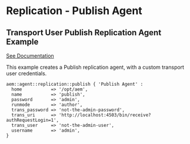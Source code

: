 # Replication - Publish Agent

## Transport User Publish Replication Agent Example

[See Documentation](https://docs.adobe.com/docs/en/aem/6-2/deploy/configuring/replication.html#Configuring%20your%20Replication%20Agents)

This example creates a Publish replication agent, with a custom transport user credentials.

~~~ puppet
aem::agent::replication::publish { 'Publish Agent' :
  home           => '/opt/aem',
  name           => 'publish',
  password       => 'admin',
  runmode        => 'author',
  trans_password => 'not-the-admin-password',
  trans_uri      => 'http://localhost:4503/bin/receive?authRequestLogin=1',
  trans_user     => 'not-the-admin-user',
  username       => 'admin',
}
~~~
